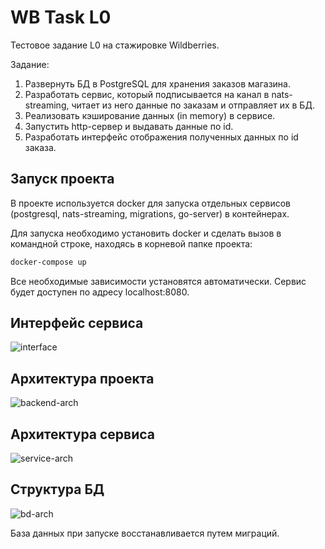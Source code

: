 # WB Task L0
Тестовое задание L0 на стажировке Wildberries.

Задание:

1. Развернуть БД в PostgreSQL для хранения заказов магазина.
2. Разработать сервис, который подписывается на канал в nats-streaming, читает из него данные по заказам и отправляет их в БД.
3. Реализовать кэширование данных (in memory) в сервисе.
4. Запустить http-сервер и выдавать данные по id.
5. Разработать интерфейс отображения полученных данных по id заказа.

## Запуск проекта
В проекте используется docker для запуска отдельных сервисов (postgresql, nats-streaming, migrations, go-server) в контейнерах. 

Для запуска необходимо установить docker и сделать вызов в командной строке, находясь в корневой папке проекта:

```bash
docker-compose up
```
Все необходимые зависимости установятся автоматически. 
Сервис будет доступен по адресу localhost:8080.

## Интерфейс сервиса
![interface](https://github.com/GrishaSkurikhin/WB_Task_L0/assets/71190776/37932d18-5709-4f16-ad0c-e1090124a9d7)

## Архитектура проекта
![backend-arch](https://github.com/GrishaSkurikhin/WB_Task_L0/assets/71190776/abf74083-2e41-4253-b372-78b233d87dbf)

## Архитектура сервиса
![service-arch](https://github.com/GrishaSkurikhin/WB_Task_L0/assets/71190776/9eda5c28-576c-4035-87be-edfc5dbfe978)

## Структура БД
![bd-arch](https://github.com/GrishaSkurikhin/WB_Task_L0/assets/71190776/de8f636a-63fb-4692-9601-32383b609b14)

База данных при запуске восстанавливается путем миграций.
